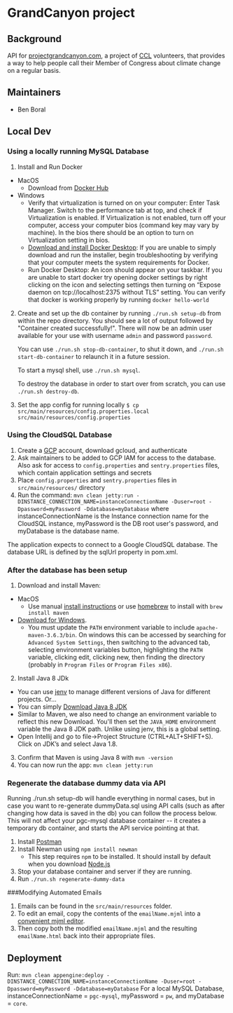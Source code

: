 # GrandCanyon project

## Background
API for [projectgrandcanyon.com](projectgrandcanyon.com), a project of [CCL](citizensclimatelobby.org) volunteers, that provides a way to help people call their Member of Congress about climate change on a regular basis.

## Maintainers
* Ben Boral

## Local Dev

### Using a locally running MySQL Database
1. Install and Run Docker
 * MacOS
     - Download from [Docker Hub](https://docs.docker.com/docker-for-mac/install/)
 * Windows
     * Verify that virtualization is turned on on your computer: Enter Task Manager. Switch to the performance tab at top, and check if Virtualization is enabled. If Virtualization is not enabled, turn off your computer, access your  computer bios (command key may vary by machine). In the bios there should be an option to turn on Virtualization setting in bios.
     * [Download and install Docker Desktop](https://docs.docker.com/get-docker/ "Download and install Docker Desktop"): If you are unable to simply download and run the installer, begin troubleshooting by verifying that your computer meets the system requirements for Docker.
     * Run Docker Desktop: An icon should appear on your taskbar. If you are unable to start docker try opening docker settings by right clicking on the icon and selecting settings then turning on “Expose daemon on tcp://localhost:2375 without TLS” setting. You can verify that docker is working properly by running `docker hello-world`

2. Create and set up the db container by running `./run.sh setup-db` from within the repo directory.  You should see a
   lot of output followed by "Container created successfully!".  There will now be an admin user available for your use
   with username `admin` and password `password`.
   
   You can use `./run.sh stop-db-container`, to shut it down, and `./run.sh start-db-container` to relaunch it in a
   future session.
   
   To start a mysql shell, use `./run.sh mysql`.
   
   To destroy the database in order to start over from scratch, you can use `./run.sh destroy-db`.

3. Set the app config for running locally `$ cp src/main/resources/config.properties.local src/main/resources/config.properties`

### Using the CloudSQL Database
1. Create a [GCP](https://cloud.google.com/) account, download gcloud, and authenticate
2. Ask maintainers to be added to GCP IAM for access to the database. Also ask for access to `config.properties` and `sentry.properties` files, which contain application settings and secrets
3. Place `config.properties` and `sentry.properties` files in `src/main/resources/` directory
4. Run the command: `mvn clean jetty:run -DINSTANCE_CONNECTION_NAME=instanceConnectionName -Duser=root -Dpassword=myPassword -Ddatabase=myDatabase` where instanceConnectionName is the Instance connection name for the CloudSQL instance, myPassword is the DB root user's password, and myDatabase is the database name.

The application expects to connect to a Google CloudSQL database. The database URL is defined by the sqlUrl property in pom.xml.

### After the database has been setup
1. Download and install Maven:
 * MacOS
      * Use manual [install instructions](https://maven.apache.org/install.html) or use [homebrew](https://brew.sh/) to install with `brew install maven`
 * [Download for Windows](https://maven.apache.org/install.html). 
      * You must update the `PATH` environment variable to include `apache-maven-3.6.3/bin`. On windows this can be accessed by searching for `Advanced System Settings`, then switching to the advanced tab, selecting environment variables button, highlighting the `PATH` variable, clicking edit, clicking new, then finding the directory (probably in `Program Files` or `Program Files x86`). 
2. Install Java 8 JDk
 * You can use [jenv](https://www.jenv.be/) to manage different versions of Java for different projects. Or...
 * You can simply [Download Java 8 JDK](https://www.oracle.com/java/technologies/javase/javase-jdk8-downloads.html)
 * Similar to Maven, we also need to change an environment variable to reflect this new Download. You'll then set the `JAVA_HOME` environment variable the Java 8 JDK path. Unlike using jenv, this is a global setting.
 * Open Intellij and go to file->Project Structure (CTRL+ALT+SHIFT+S). Click on JDK’s and select Java 1.8.
3. Confirm that Maven is using Java 8 with `mvn -version`
4. You can now run the app: `mvn clean jetty:run`

### Regenerate the database dummy data via API
Running ./run.sh setup-db will handle everything in normal cases, but in case you want to re-generate dummyData.sql
using API calls (such as after changing how data is saved in the db) you can follow the process below.
This will not affect your pgc-mysql database container -- it creates a temporary
db container, and starts the API service pointing at that.
1. Install [Postman](https://www.postman.com/downloads/)
2. Install Newman using `npm install newman`
   * This step requires `npm` to be installed. It should install by default when you download [Node.js](https://nodejs.org/en/)
3. Stop your database container and server if they are running.
4. Run
`./run.sh regenerate-dummy-data`

###Modifying Automated Emails
1. Emails can be found in the `src/main/resources` folder. 
2. To edit an email, copy the contents of the  `emailName.mjml` into a [convenient mjml editor](https://mjml.io/try-it-live).
3. Then copy both the modified `emailName.mjml` and the resulting `emailName.html` back into their appropriate files. 

## Deployment
Run: `mvn clean appengine:deploy -DINSTANCE_CONNECTION_NAME=instanceConnectionName -Duser=root -Dpassword=myPassword -Ddatabase=myDatabase`
 For a local MySQL Database, instanceConnectionName = `pgc-mysql`, myPassword = `pw`, and myDatabase = `core`. 
